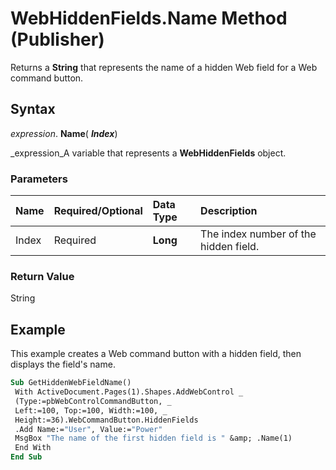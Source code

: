 
# WebHiddenFields.Name Method (Publisher)

Returns a  **String** that represents the name of a hidden Web field for a Web command button.


## Syntax

 _expression_. **Name**( **_Index_**)

 _expression_A variable that represents a  **WebHiddenFields** object.


### Parameters



|**Name**|**Required/Optional**|**Data Type**|**Description**|
|:-----|:-----|:-----|:-----|
|Index|Required| **Long**|The index number of the hidden field.|

### Return Value

String


## Example

This example creates a Web command button with a hidden field, then displays the field's name.


```vb
Sub GetHiddenWebFieldName() 
 With ActiveDocument.Pages(1).Shapes.AddWebControl _ 
 (Type:=pbWebControlCommandButton, _ 
 Left:=100, Top:=100, Width:=100, _ 
 Height:=36).WebCommandButton.HiddenFields 
 .Add Name:="User", Value:="Power" 
 MsgBox "The name of the first hidden field is " &amp; .Name(1) 
 End With 
End Sub
```

